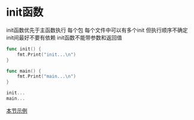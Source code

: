# init函数

init函数优先于主函数执行
每个包 每个文件中可以有多个init 但执行顺序不确定 init间最好不要有依赖
init函数不能带参数和返回值

```go
func init() {
	fmt.Print("init...\n")
}

func main() {
	fmt.Print("main...\n")
}

init...
main...
```

[本节示例](https://github.com/onlyone2019/golang_learn/blob/master/init.go)